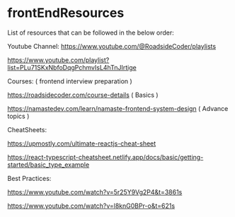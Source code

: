 # frontEndResources
List of resources that can be followed in the below order:

Youtube Channel:
https://www.youtube.com/@RoadsideCoder/playlists

https://www.youtube.com/playlist?list=PLu71SKxNbfoDqgPchmvIsL4hTnJIrtige

Courses: ( frontend interview preparation )

https://roadsidecoder.com/course-details ( Basics )

https://namastedev.com/learn/namaste-frontend-system-design ( Advance topics )

CheatSheets:

https://upmostly.com/ultimate-reactjs-cheat-sheet

https://react-typescript-cheatsheet.netlify.app/docs/basic/getting-started/basic_type_example


Best Practices:

https://www.youtube.com/watch?v=5r25Y9Vg2P4&t=3861s

https://www.youtube.com/watch?v=l8knG0BPr-o&t=621s
